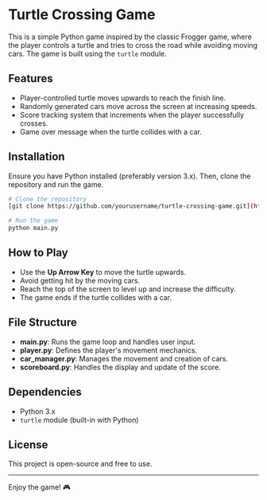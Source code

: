 # Turtle Crossing Game

This is a simple Python game inspired by the classic Frogger game, where the player controls a turtle and tries to cross the road while avoiding moving cars. The game is built using the `turtle` module.

## Features
- Player-controlled turtle moves upwards to reach the finish line.
- Randomly generated cars move across the screen at increasing speeds.
- Score tracking system that increments when the player successfully crosses.
- Game over message when the turtle collides with a car.

## Installation
Ensure you have Python installed (preferably version 3.x). Then, clone the repository and run the game.

```sh
# Clone the repository
[git clone https://github.com/yourusername/turtle-crossing-game.git](https://github.com/ARYAN123KAR321/Python-Turtle-Road-Runner.git)

# Run the game
python main.py
```

## How to Play
- Use the **Up Arrow Key** to move the turtle upwards.
- Avoid getting hit by the moving cars.
- Reach the top of the screen to level up and increase the difficulty.
- The game ends if the turtle collides with a car.

## File Structure
- **main.py**: Runs the game loop and handles user input.
- **player.py**: Defines the player's movement mechanics.
- **car_manager.py**: Manages the movement and creation of cars.
- **scoreboard.py**: Handles the display and update of the score.

## Dependencies
- Python 3.x
- `turtle` module (built-in with Python)

## License
This project is open-source and free to use.

---
Enjoy the game! 🎮
